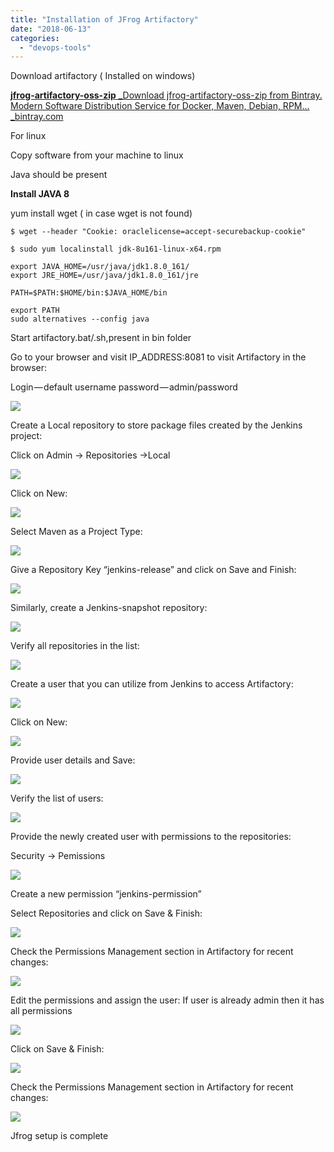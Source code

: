 ```yaml
---
title: "Installation of JFrog Artifactory"
date: "2018-06-13"
categories: 
  - "devops-tools"
---
```


Download artifactory ( Installed on windows)

[**jfrog-artifactory-oss-zip** _Download jfrog-artifactory-oss-zip from Bintray. Modern Software Distribution Service for Docker, Maven, Debian, RPM…_bintray.com](https://bintray.com/jfrog/artifactory/jfrog-artifactory-oss-zip "https://bintray.com/jfrog/artifactory/jfrog-artifactory-oss-zip")

For linux

Copy software from your machine to linux

Java should be present

**Install JAVA 8**

yum install wget ( in case wget is not found)

```
$ wget --header "Cookie: oraclelicense=accept-securebackup-cookie" 
```

```
$ sudo yum localinstall jdk-8u161-linux-x64.rpm
```

```
export JAVA_HOME=/usr/java/jdk1.8.0_161/
export JRE_HOME=/usr/java/jdk1.8.0_161/jre
```

```
PATH=$PATH:$HOME/bin:$JAVA_HOME/bin
```

```
export PATH
sudo alternatives --config java
```

Start artifactory.bat/.sh,present in bin folder

Go to your browser and visit IP\_ADDRESS:8081 to visit Artifactory in the browser:

Login — default username password — admin/password

![](https://cdn-images-1.medium.com/max/800/0*X83NYuaX2vFV0d60.png)

Create a Local repository to store package files created by the Jenkins project:

Click on Admin -> Repositories ->Local

![](https://cdn-images-1.medium.com/max/800/0*zFV-LS9wizGyOIyt.png)

Click on New:

![](https://cdn-images-1.medium.com/max/800/0*YBcnohAKMo5ZkKiq.png)

Select Maven as a Project Type:

![](https://cdn-images-1.medium.com/max/800/0*6IvYKNdhIUkzwPDU.png)

Give a Repository Key “jenkins-release” and click on Save and Finish:

![](https://cdn-images-1.medium.com/max/800/0*S30CjJS8muzNEt1I.png)

Similarly, create a Jenkins-snapshot repository:

![](https://cdn-images-1.medium.com/max/800/0*Zikf5L-D63zGQRjk.png)

Verify all repositories in the list:

![](https://cdn-images-1.medium.com/max/800/0*w3LeAz3yHgD0rQQQ.png)

Create a user that you can utilize from Jenkins to access Artifactory:

![](https://cdn-images-1.medium.com/max/800/0*MtCjKjQy_xzS7b-r.png)

Click on New:

![](https://cdn-images-1.medium.com/max/800/0*kMc72n0P7Mr6E3Zp.png)

Provide user details and Save:

![](https://cdn-images-1.medium.com/max/800/0*TlmBUFrfOSW_yL_a.png)

Verify the list of users:

![](https://cdn-images-1.medium.com/max/800/0*P3VmIj9WwR52A82x.png)

Provide the newly created user with permissions to the repositories:

Security -> Pemissions

![](https://cdn-images-1.medium.com/max/800/0*LynTnTdnfYE5hHNJ.png)

Create a new permission “jenkins-permission”

Select Repositories and click on Save & Finish:

![](https://cdn-images-1.medium.com/max/800/0*vkmtAA3npsV5kFwv.png)

Check the Permissions Management section in Artifactory for recent changes:

![](https://cdn-images-1.medium.com/max/800/0*IXACb9rLjYLt5Ps3.png)

Edit the permissions and assign the user: If user is already admin then it has all permissions

![](https://cdn-images-1.medium.com/max/800/0*vDtjfZP9VDOgUXeI.png)

Click on Save & Finish:

![](https://cdn-images-1.medium.com/max/800/0*oZj4dEgpRCtl6fM0.png)

Check the Permissions Management section in Artifactory for recent changes:

![](https://cdn-images-1.medium.com/max/800/0*njOVYotn2nIttQZ4.png)

Jfrog setup is complete
